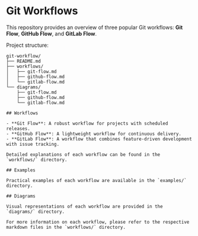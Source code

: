 
# Git Workflows

This repository provides an overview of three popular Git workflows: **Git Flow**, **GitHub Flow**, and **GitLab Flow**.


Project structure:
```plaintext
git-workflow/
├── README.md
├── workflows/
│   ├── git-flow.md
│   ├── github-flow.md
│   └── gitlab-flow.md
└── diagrams/
    ├── git-flow.md
    ├── github-flow.md
    └── gitlab-flow.md
    
## Workflows

- **Git Flow**: A robust workflow for projects with scheduled releases.
- **GitHub Flow**: A lightweight workflow for continuous delivery.
- **GitLab Flow**: A workflow that combines feature-driven development with issue tracking.

Detailed explanations of each workflow can be found in the `workflows/` directory.

## Examples

Practical examples of each workflow are available in the `examples/` directory.

## Diagrams

Visual representations of each workflow are provided in the `diagrams/` directory.

For more information on each workflow, please refer to the respective markdown files in the `workflows/` directory.
